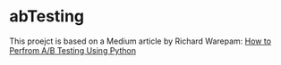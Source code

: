 # abTesting

This proejct is based on a Medium article by Richard Warepam: [How to Perfrom A/B Testing Using Python]([url](https://medium.com/dare-to-be-better/how-to-perform-a-b-testing-using-python-ff01f83c36c4)https://medium.com/dare-to-be-better/how-to-perform-a-b-testing-using-python-ff01f83c36c4)
